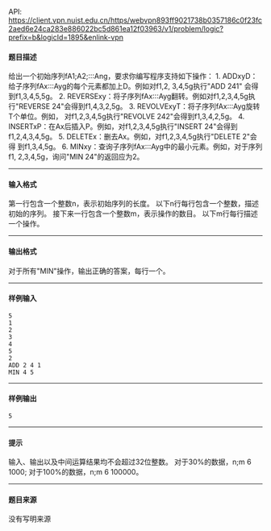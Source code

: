 API: https://client.vpn.nuist.edu.cn/https/webvpn893ff9021738b0357186c0f23fc2aed6e24ca283e886022bc5d861ea12f03963/v1/problem/logic?prefix=b&logicId=1895&enlink-vpn

#### 题目描述

给出一个初始序列fA1;A2;:::Ang，要求你编写程序支持如下操作： 1. ADDxyD：给子序列fAx:::Ayg的每个元素都加上D。例如对f1,2, 3,4,5g执行"ADD 241" 会得到f1,3,4,5,5g。 2. REVERSExy：将子序列fAx:::Ayg翻转。例如对f1,2,3,4,5g执 行"REVERSE 24"会得到f1,4,3,2,5g。 3. REVOLVExyT：将子序列fAx:::Ayg旋转T个单位。例如， 对f1,2,3,4,5g执行"REVOLVE 242"会得到f1,3,4,2,5g。 4. INSERTxP：在Ax后插入P。例如，对f1,2,3,4,5g执行"INSERT 24"会得到f1,2,4,3,4,5g。 5. DELETEx：删去Ax。例如，对f1,2,3,4,5g执行"DELETE 2"会得 到f1,3,4,5g。 6. MINxy：查询子序列fAx:::Ayg中的最小元素。例如，对于序列f1, 2,3,4,5g，询问"MIN 24"的返回应为2。

---

#### 输入格式

第一行包含一个整数n，表示初始序列的长度。 以下n行每行包含一个整数，描述初始的序列。 接下来一行包含一个整数m，表示操作的数目。 以下m行每行描述一个操作。

---

#### 输出格式

对于所有"MIN"操作，输出正确的答案，每行一个。

---

#### 样例输入
```
5
1
2
3
4
5
2
ADD 2 4 1
MIN 4 5

```

---

#### 样例输出
```
5
```

---

#### 提示

输入、输出以及中间运算结果均不会超过32位整数。 对于30%的数据，n;m 6 1000; 对于100%的数据，n;m 6 100000。

---

#### 题目来源

没有写明来源